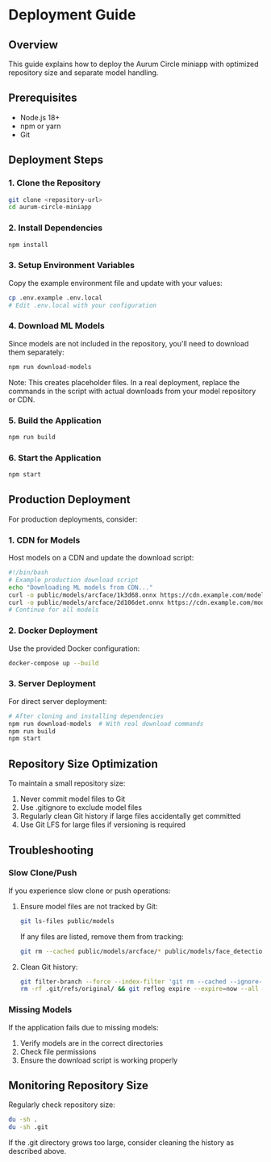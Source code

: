 # Deployment Guide

## Overview

This guide explains how to deploy the Aurum Circle miniapp with optimized repository size and separate model handling.

## Prerequisites

- Node.js 18+
- npm or yarn
- Git

## Deployment Steps

### 1. Clone the Repository

```bash
git clone <repository-url>
cd aurum-circle-miniapp
```

### 2. Install Dependencies

```bash
npm install
```

### 3. Setup Environment Variables

Copy the example environment file and update with your values:

```bash
cp .env.example .env.local
# Edit .env.local with your configuration
```

### 4. Download ML Models

Since models are not included in the repository, you'll need to download them separately:

```bash
npm run download-models
```

Note: This creates placeholder files. In a real deployment, replace the commands in the script with actual downloads from your model repository or CDN.

### 5. Build the Application

```bash
npm run build
```

### 6. Start the Application

```bash
npm start
```

## Production Deployment

For production deployments, consider:

### 1. CDN for Models

Host models on a CDN and update the download script:

```bash
#!/bin/bash
# Example production download script
echo "Downloading ML models from CDN..."
curl -o public/models/arcface/1k3d68.onnx https://cdn.example.com/models/1k3d68.onnx
curl -o public/models/arcface/2d106det.onnx https://cdn.example.com/models/2d106det.onnx
# Continue for all models
```

### 2. Docker Deployment

Use the provided Docker configuration:

```bash
docker-compose up --build
```

### 3. Server Deployment

For direct server deployment:

```bash
# After cloning and installing dependencies
npm run download-models  # With real download commands
npm run build
npm start
```

## Repository Size Optimization

To maintain a small repository size:

1. Never commit model files to Git
2. Use .gitignore to exclude model files
3. Regularly clean Git history if large files accidentally get committed
4. Use Git LFS for large files if versioning is required

## Troubleshooting

### Slow Clone/Push

If you experience slow clone or push operations:

1. Ensure model files are not tracked by Git:
   ```bash
   git ls-files public/models
   ```
   If any files are listed, remove them from tracking:
   ```bash
   git rm --cached public/models/arcface/* public/models/face_detection/*
   ```

2. Clean Git history:
   ```bash
   git filter-branch --force --index-filter 'git rm --cached --ignore-unmatch public/models/arcface/* public/models/face_detection/*' --prune-empty --tag-name-filter cat -- --all
   rm -rf .git/refs/original/ && git reflog expire --expire=now --all && git gc --aggressive --prune=now
   ```

### Missing Models

If the application fails due to missing models:

1. Verify models are in the correct directories
2. Check file permissions
3. Ensure the download script is working properly

## Monitoring Repository Size

Regularly check repository size:

```bash
du -sh .
du -sh .git
```

If the .git directory grows too large, consider cleaning the history as described above.